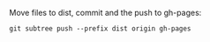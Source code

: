 Move files to dist, commit and the push to gh-pages:

```
git subtree push --prefix dist origin gh-pages
```
